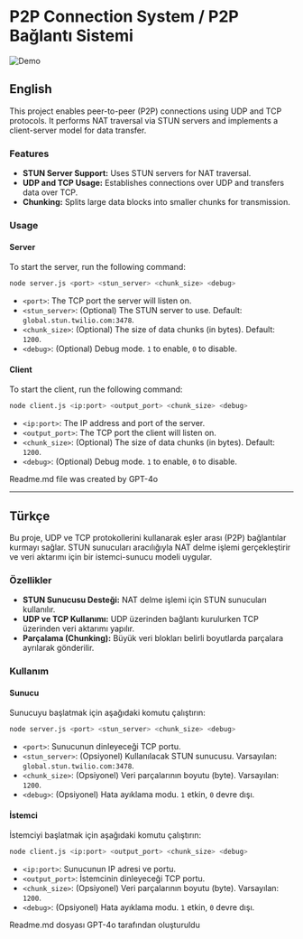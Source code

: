 # P2P Connection System / P2P Bağlantı Sistemi

![Demo](https://i.imgur.com/d48HyaQ.gif)

## English

This project enables peer-to-peer (P2P) connections using UDP and TCP protocols. It performs NAT traversal via STUN servers and implements a client-server model for data transfer.

### Features
- **STUN Server Support:** Uses STUN servers for NAT traversal.
- **UDP and TCP Usage:** Establishes connections over UDP and transfers data over TCP.
- **Chunking:** Splits large data blocks into smaller chunks for transmission.

### Usage

#### Server
To start the server, run the following command:
```bash
node server.js <port> <stun_server> <chunk_size> <debug>
```

- `<port>`: The TCP port the server will listen on.
- `<stun_server>`: (Optional) The STUN server to use. Default: `global.stun.twilio.com:3478`.
- `<chunk_size>`: (Optional) The size of data chunks (in bytes). Default: `1200`.
- `<debug>`: (Optional) Debug mode. `1` to enable, `0` to disable.

#### Client
To start the client, run the following command:
```bash
node client.js <ip:port> <output_port> <chunk_size> <debug>
```

- `<ip:port>`: The IP address and port of the server.
- `<output_port>`: The TCP port the client will listen on.
- `<chunk_size>`: (Optional) The size of data chunks (in bytes). Default: `1200`.
- `<debug>`: (Optional) Debug mode. `1` to enable, `0` to disable.

Readme.md file was created by GPT-4o

---

## Türkçe

Bu proje, UDP ve TCP protokollerini kullanarak eşler arası (P2P) bağlantılar kurmayı sağlar. STUN sunucuları aracılığıyla NAT delme işlemi gerçekleştirir ve veri aktarımı için bir istemci-sunucu modeli uygular.

### Özellikler
- **STUN Sunucusu Desteği:** NAT delme işlemi için STUN sunucuları kullanılır.
- **UDP ve TCP Kullanımı:** UDP üzerinden bağlantı kurulurken TCP üzerinden veri aktarımı yapılır.
- **Parçalama (Chunking):** Büyük veri blokları belirli boyutlarda parçalara ayrılarak gönderilir.

### Kullanım

#### Sunucu
Sunucuyu başlatmak için aşağıdaki komutu çalıştırın:
```bash
node server.js <port> <stun_server> <chunk_size> <debug>
```

- `<port>`: Sunucunun dinleyeceği TCP portu.
- `<stun_server>`: (Opsiyonel) Kullanılacak STUN sunucusu. Varsayılan: `global.stun.twilio.com:3478`.
- `<chunk_size>`: (Opsiyonel) Veri parçalarının boyutu (byte). Varsayılan: `1200`.
- `<debug>`: (Opsiyonel) Hata ayıklama modu. `1` etkin, `0` devre dışı.

#### İstemci
İstemciyi başlatmak için aşağıdaki komutu çalıştırın:
```bash
node client.js <ip:port> <output_port> <chunk_size> <debug>
```

- `<ip:port>`: Sunucunun IP adresi ve portu.
- `<output_port>`: İstemcinin dinleyeceği TCP portu.
- `<chunk_size>`: (Opsiyonel) Veri parçalarının boyutu (byte). Varsayılan: `1200`.
- `<debug>`: (Opsiyonel) Hata ayıklama modu. `1` etkin, `0` devre dışı.

Readme.md dosyası GPT-4o tarafından oluşturuldu
